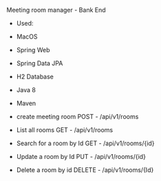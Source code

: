 Meeting room manager - Bank End

- Used:

* MacOS
* Spring Web
* Spring Data JPA
* H2 Database
* Java 8
* Maven

* create meeting room POST - /api/v1/rooms 
* List all rooms GET - /api/v1/rooms 
* Search for a room by Id GET - /api/v1/rooms/{id} 
* Update a room by Id PUT - /api/v1/rooms/{id} 
* Delete a room by id DELETE - /api/v1/rooms/{Id} 
